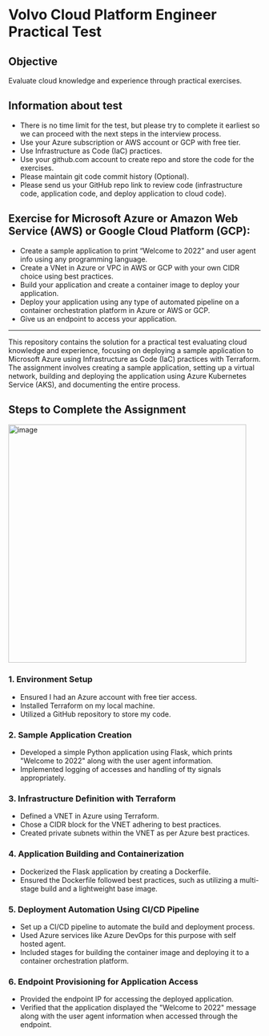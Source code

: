 # Volvo Cloud Platform Engineer Practical Test

## Objective
Evaluate cloud knowledge and experience through practical exercises.

## Information about test

- There is no time limit for the test, but please try to complete it earliest so we can proceed with the next steps in the interview process.
- Use your Azure subscription or AWS account or GCP with free tier.
- Use Infrastructure as Code (IaC) practices.
- Use your github.com account to create repo and store the code for the exercises.
- Please maintain git code commit history (Optional).
- Please send us your GitHub repo link to review code (infrastructure code, application code, and deploy application to cloud code).

## Exercise for Microsoft Azure or Amazon Web Service (AWS) or Google Cloud Platform (GCP):

- Create a sample application to print “Welcome to 2022” and user agent info using any programming language.
- Create a VNet in Azure or VPC in AWS or GCP with your own CIDR choice using best practices.
- Build your application and create a container image to deploy your application.
- Deploy your application using any type of automated pipeline on a container orchestration platform in Azure or AWS or GCP.
- Give us an endpoint to access your application.

---

This repository contains the solution for a practical test evaluating cloud knowledge and experience, focusing on deploying a sample application to Microsoft Azure using Infrastructure as Code (IaC) practices with Terraform. The assignment involves creating a sample application, setting up a virtual network, building and deploying the application using Azure Kubernetes Service (AKS), and documenting the entire process.

## Steps to Complete the Assignment

<img width="475" alt="image" src="https://github.com/iamsthita/volvo-sample-application/assets/132139960/1d1b53cc-1781-4f7f-b47d-c83752ab521e">


### 1. Environment Setup

- Ensured I had an Azure account with free tier access.
- Installed Terraform on my local machine.
- Utilized a GitHub repository to store my code.

### 2. Sample Application Creation

- Developed a simple Python application using Flask, which prints "Welcome to 2022" along with the user agent information.
- Implemented logging of accesses and handling of tty signals appropriately.

### 3. Infrastructure Definition with Terraform

- Defined a VNET in Azure using Terraform.
- Chose a CIDR block for the VNET adhering to best practices.
- Created private subnets within the VNET as per Azure best practices.

### 4. Application Building and Containerization

- Dockerized the Flask application by creating a Dockerfile.
- Ensured the Dockerfile followed best practices, such as utilizing a multi-stage build and a lightweight base image.

### 5. Deployment Automation Using CI/CD Pipeline

- Set up a CI/CD pipeline to automate the build and deployment process.
- Used Azure services like Azure DevOps for this purpose with self hosted agent.
- Included stages for building the container image and deploying it to a container orchestration platform.

### 6. Endpoint Provisioning for Application Access

- Provided the endpoint IP for accessing the deployed application.
- Verified that the application displayed the "Welcome to 2022" message along with the user agent information when accessed through the endpoint.
